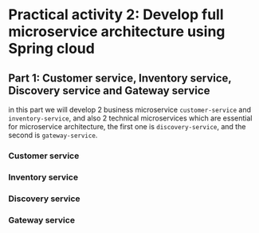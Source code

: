 
# Practical activity 2: Develop full microservice architecture using Spring cloud

## Part 1: Customer service, Inventory service, Discovery service and Gateway service

in this part we will develop 2 business microservice `customer-service` and `inventory-service`, and also 
2 technical microservices which are essential for microservice architecture, the first one is `discovery-service`,
and the second is `gateway-service`.

### Customer service



### Inventory service


### Discovery service


### Gateway service
